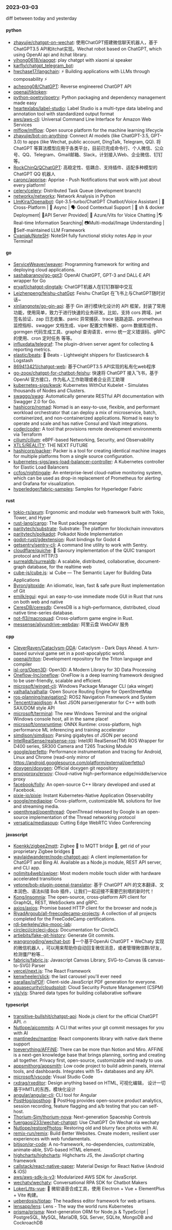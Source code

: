 ### 2023-03-03
diff between today and yesterday

#### python
* [zhayujie/chatgpt-on-wechat](https://github.com/zhayujie/chatgpt-on-wechat): 使用ChatGPT搭建微信聊天机器人，基于ChatGPT3.5 API和itchat实现。Wechat robot based on ChatGPT, which using OpenAI api and itchat library.
* [yihong0618/xiaogpt](https://github.com/yihong0618/xiaogpt): play chatgpt with xiaomi ai speaker
* [karfly/chatgpt_telegram_bot](https://github.com/karfly/chatgpt_telegram_bot): 
* [hwchase17/langchain](https://github.com/hwchase17/langchain): ⚡ Building applications with LLMs through composability ⚡
* [acheong08/ChatGPT](https://github.com/acheong08/ChatGPT): Reverse engineered ChatGPT API
* [openai/tiktoken](https://github.com/openai/tiktoken): 
* [python-poetry/poetry](https://github.com/python-poetry/poetry): Python packaging and dependency management made easy
* [heartexlabs/label-studio](https://github.com/heartexlabs/label-studio): Label Studio is a multi-type data labeling and annotation tool with standardized output format
* [aws/aws-cli](https://github.com/aws/aws-cli): Universal Command Line Interface for Amazon Web Services
* [mlflow/mlflow](https://github.com/mlflow/mlflow): Open source platform for the machine learning lifecycle
* [zhayujie/bot-on-anything](https://github.com/zhayujie/bot-on-anything): Connect AI models (like ChatGPT-3.5, GPT-3.0) to apps (like Wechat, public account, DingTalk, Telegram, QQ). 将 ChatGPT 等算法模型应用于各类平台，目前已完成命令行、个人微信、公众号、QQ、Telegram、Gmail邮箱、Slack，计划接入Web、企业微信、钉钉等。
* [RockChinQ/QChatGPT](https://github.com/RockChinQ/QChatGPT): 高稳定性、低耦合、支持插件、适配多种模型的 ChatGPT QQ 机器人
* [caronc/apprise](https://github.com/caronc/apprise): Apprise - Push Notifications that work with just about every platform!
* [celery/celery](https://github.com/celery/celery): Distributed Task Queue (development branch)
* [networkx/networkx](https://github.com/networkx/networkx): Network Analysis in Python
* [LlmKira/Openaibot](https://github.com/LlmKira/Openaibot): Gpt-3.5-turbo/ChatGPT Chatbot/Voice Assistant | 📱Cross-Platform | 🦾 Async | 🗣 Good Contextual Support | 🌻 sh & docker Deployment| 🔌API Server Provided| 🎤 Azure/Vits for Voice Chatting |🌎 Real-time Information Searching| 📷Multi-modal/Image Understanding | 💐Self-maintained LLM Framework
* [Cvaniak/NoteSH](https://github.com/Cvaniak/NoteSH): NoteSH fully functional sticky notes App in your Terminal!

#### go
* [ServiceWeaver/weaver](https://github.com/ServiceWeaver/weaver): Programming framework for writing and deploying cloud applications.
* [sashabaranov/go-gpt3](https://github.com/sashabaranov/go-gpt3): OpenAI ChatGPT, GPT-3 and DALL·E API wrapper for Go
* [eryajf/chatgpt-dingtalk](https://github.com/eryajf/chatgpt-dingtalk): ChatGPT机器人在钉钉群聊中交互
* [Leizhenpeng/feishu-chatGpt](https://github.com/Leizhenpeng/feishu-chatGpt): Feishu ChatGpt 在飞书上与ChatGPT随时对话~
* [xinliangnote/go-gin-api](https://github.com/xinliangnote/go-gin-api): 基于 Gin 进行模块化设计的 API 框架，封装了常用功能，使用简单，致力于进行快速的业务研发。比如，支持 cors 跨域、jwt 签名验证、zap 日志收集、panic 异常捕获、trace 链路追踪、prometheus 监控指标、swagger 文档生成、viper 配置文件解析、gorm 数据库组件、gormgen 代码生成工具、graphql 查询语言、errno 统一定义错误码、gRPC 的使用、cron 定时任务 等等。
* [influxdata/telegraf](https://github.com/influxdata/telegraf): The plugin-driven server agent for collecting & reporting metrics.
* [elastic/beats](https://github.com/elastic/beats): 🐠 Beats - Lightweight shippers for Elasticsearch & Logstash
* [869413421/chatgpt-web](https://github.com/869413421/chatgpt-web): 基于ChatGPT3.5 API实现的私有化web程序
* [go-zoox/chatgpt-for-chatbot-feishu](https://github.com/go-zoox/chatgpt-for-chatbot-feishu): 快速将 ChatGPT 接入飞书，基于 OpenAI 官方接口，作为私人工作助理或者企业员工助理
* [kubernetes-sigs/kwok](https://github.com/kubernetes-sigs/kwok): Kubernetes WithOut Kubelet - Simulates thousands of Nodes and Clusters.
* [swaggo/swag](https://github.com/swaggo/swag): Automatically generate RESTful API documentation with Swagger 2.0 for Go.
* [hashicorp/nomad](https://github.com/hashicorp/nomad): Nomad is an easy-to-use, flexible, and performant workload orchestrator that can deploy a mix of microservice, batch, containerized, and non-containerized applications. Nomad is easy to operate and scale and has native Consul and Vault integrations.
* [coder/coder](https://github.com/coder/coder): A tool that provisions remote development environments via Terraform
* [cilium/cilium](https://github.com/cilium/cilium): eBPF-based Networking, Security, and Observability
* [XTLS/REALITY](https://github.com/XTLS/REALITY): THE NEXT FUTURE
* [hashicorp/packer](https://github.com/hashicorp/packer): Packer is a tool for creating identical machine images for multiple platforms from a single source configuration.
* [kubernetes-sigs/aws-load-balancer-controller](https://github.com/kubernetes-sigs/aws-load-balancer-controller): A Kubernetes controller for Elastic Load Balancers
* [ccfos/nightingale](https://github.com/ccfos/nightingale): An enterprise-level cloud-native monitoring system, which can be used as drop-in replacement of Prometheus for alerting and Grafana for visualization.
* [hyperledger/fabric-samples](https://github.com/hyperledger/fabric-samples): Samples for Hyperledger Fabric

#### rust
* [tokio-rs/axum](https://github.com/tokio-rs/axum): Ergonomic and modular web framework built with Tokio, Tower, and Hyper
* [rust-lang/cargo](https://github.com/rust-lang/cargo): The Rust package manager
* [paritytech/substrate](https://github.com/paritytech/substrate): Substrate: The platform for blockchain innovators
* [paritytech/polkadot](https://github.com/paritytech/polkadot): Polkadot Node Implementation
* [godot-rust/gdextension](https://github.com/godot-rust/gdextension): Rust bindings for Godot 4
* [getsentry/sentry-cli](https://github.com/getsentry/sentry-cli): A command line utility to work with Sentry.
* [cloudflare/quiche](https://github.com/cloudflare/quiche): 🥧 Savoury implementation of the QUIC transport protocol and HTTP/3
* [surrealdb/surrealdb](https://github.com/surrealdb/surrealdb): A scalable, distributed, collaborative, document-graph database, for the realtime web
* [cube-js/cube.js](https://github.com/cube-js/cube.js): 📊 Cube — The Semantic Layer for Building Data Applications
* [Byron/gitoxide](https://github.com/Byron/gitoxide): An idiomatic, lean, fast & safe pure Rust implementation of Git
* [emilk/egui](https://github.com/emilk/egui): egui: an easy-to-use immediate mode GUI in Rust that runs on both web and native
* [CeresDB/ceresdb](https://github.com/CeresDB/ceresdb): CeresDB is a high-performance, distributed, cloud native time-series database.
* [not-fl3/macroquad](https://github.com/not-fl3/macroquad): Cross-platform game engine in Rust.
* [messense/aliyundrive-webdav](https://github.com/messense/aliyundrive-webdav): 阿里云盘 WebDAV 服务

#### cpp
* [CleverRaven/Cataclysm-DDA](https://github.com/CleverRaven/Cataclysm-DDA): Cataclysm - Dark Days Ahead. A turn-based survival game set in a post-apocalyptic world.
* [openai/triton](https://github.com/openai/triton): Development repository for the Triton language and compiler
* [isl-org/Open3D](https://github.com/isl-org/Open3D): Open3D: A Modern Library for 3D Data Processing
* [Oneflow-Inc/oneflow](https://github.com/Oneflow-Inc/oneflow): OneFlow is a deep learning framework designed to be user-friendly, scalable and efficient.
* [microsoft/winget-cli](https://github.com/microsoft/winget-cli): Windows Package Manager CLI (aka winget)
* [valhalla/valhalla](https://github.com/valhalla/valhalla): Open Source Routing Engine for OpenStreetMap
* [ros-planning/navigation2](https://github.com/ros-planning/navigation2): ROS2 Navigation Framework and System
* [Tencent/rapidjson](https://github.com/Tencent/rapidjson): A fast JSON parser/generator for C++ with both SAX/DOM style API
* [microsoft/terminal](https://github.com/microsoft/terminal): The new Windows Terminal and the original Windows console host, all in the same place!
* [microsoft/onnxruntime](https://github.com/microsoft/onnxruntime): ONNX Runtime: cross-platform, high performance ML inferencing and training accelerator
* [simdjson/simdjson](https://github.com/simdjson/simdjson): Parsing gigabytes of JSON per second
* [IntelRealSense/realsense-ros](https://github.com/IntelRealSense/realsense-ros): Intel(R) RealSense(TM) ROS Wrapper for D400 series, SR300 Camera and T265 Tracking Module
* [google/perfetto](https://github.com/google/perfetto): Performance instrumentation and tracing for Android, Linux and Chrome (read-only mirror of https://android.googlesource.com/platform/external/perfetto/)
* [doxygen/doxygen](https://github.com/doxygen/doxygen): Official doxygen git repository
* [envoyproxy/envoy](https://github.com/envoyproxy/envoy): Cloud-native high-performance edge/middle/service proxy
* [facebook/folly](https://github.com/facebook/folly): An open-source C++ library developed and used at Facebook.
* [pixie-io/pixie](https://github.com/pixie-io/pixie): Instant Kubernetes-Native Application Observability
* [google/mediapipe](https://github.com/google/mediapipe): Cross-platform, customizable ML solutions for live and streaming media.
* [openthread/openthread](https://github.com/openthread/openthread): OpenThread released by Google is an open-source implementation of the Thread networking protocol
* [versatica/mediasoup](https://github.com/versatica/mediasoup): Cutting Edge WebRTC Video Conferencing

#### javascript
* [Koenkk/zigbee2mqtt](https://github.com/Koenkk/zigbee2mqtt): Zigbee 🐝 to MQTT bridge 🌉, get rid of your proprietary Zigbee bridges 🔨
* [waylaidwanderer/node-chatgpt-api](https://github.com/waylaidwanderer/node-chatgpt-api): A client implementation for ChatGPT and Bing AI. Available as a Node.js module, REST API server, and CLI app.
* [nolimits4web/swiper](https://github.com/nolimits4web/swiper): Most modern mobile touch slider with hardware accelerated transitions
* [yetone/bob-plugin-openai-translator](https://github.com/yetone/bob-plugin-openai-translator): 基于 ChatGPT API 的文本翻译、文本润色、语法纠错 Bob 插件，让我们一起迎接不需要巴别塔的新时代！
* [Kong/insomnia](https://github.com/Kong/insomnia): The open-source, cross-platform API client for GraphQL, REST, WebSockets and gRPC.
* [axios/axios](https://github.com/axios/axios): Promise based HTTP client for the browser and node.js
* [RiyadArgoub/all-freecodecamp-projects](https://github.com/RiyadArgoub/all-freecodecamp-projects): A collection of all projects completed for the FreeCodeCamp certifications.
* [rdi-berkeley/zkp-mooc-lab](https://github.com/rdi-berkeley/zkp-mooc-lab): 
* [circleci/circleci-docs](https://github.com/circleci/circleci-docs): Documentation for CircleCI.
* [artiebits/fake-git-history](https://github.com/artiebits/fake-git-history): Generate Git commits.
* [wangrongding/wechat-bot](https://github.com/wangrongding/wechat-bot): 🤖一个基于OpenAi ChatGPT + WeChaty 实现的微信机器人 ，可以用来帮助你自动回复微信消息，或者管理微信群/好友，检测僵尸粉等...
* [fabricjs/fabric.js](https://github.com/fabricjs/fabric.js): Javascript Canvas Library, SVG-to-Canvas (& canvas-to-SVG) Parser
* [vercel/next.js](https://github.com/vercel/next.js): The React Framework
* [kenwheeler/slick](https://github.com/kenwheeler/slick): the last carousel you'll ever need
* [parallax/jsPDF](https://github.com/parallax/jsPDF): Client-side JavaScript PDF generation for everyone.
* [aquasecurity/cloudsploit](https://github.com/aquasecurity/cloudsploit): Cloud Security Posture Management (CSPM)
* [yjs/yjs](https://github.com/yjs/yjs): Shared data types for building collaborative software

#### typescript
* [transitive-bullshit/chatgpt-api](https://github.com/transitive-bullshit/chatgpt-api): Node.js client for the official ChatGPT API. 🔥
* [Nutlope/aicommits](https://github.com/Nutlope/aicommits): A CLI that writes your git commit messages for you with AI
* [mantinedev/mantine](https://github.com/mantinedev/mantine): React components library with native dark theme support
* [toeverything/AFFiNE](https://github.com/toeverything/AFFiNE): There can be more than Notion and Miro. AFFiNE is a next-gen knowledge base that brings planning, sorting and creating all together. Privacy first, open-source, customizable and ready to use.
* [appsmithorg/appsmith](https://github.com/appsmithorg/appsmith): Low code project to build admin panels, internal tools, and dashboards. Integrates with 15+ databases and any API.
* [microsoft/vscode](https://github.com/microsoft/vscode): Visual Studio Code
* [rxdrag/rxeditor](https://github.com/rxdrag/rxeditor): Design anything based on HTML, 可视化编辑， 设计一切基于HMTL的东西，模块化设计
* [angular/angular-cli](https://github.com/angular/angular-cli): CLI tool for Angular
* [PostHog/posthog](https://github.com/PostHog/posthog): 🦔 PostHog provides open-source product analytics, session recording, feature flagging and a/b testing that you can self-host.
* [Thorium-Sim/thorium-nova](https://github.com/Thorium-Sim/thorium-nova): Next-generation Spaceship Controls
* [fuergaosi233/wechat-chatgpt](https://github.com/fuergaosi233/wechat-chatgpt): Use ChatGPT On Wechat via wechaty
* [Nutlope/restorePhotos](https://github.com/Nutlope/restorePhotos): Restoring old and blurry face photos with AI.
* [remix-run/remix](https://github.com/remix-run/remix): Build Better Websites. Create modern, resilient user experiences with web fundamentals.
* [bitjson/qr-code](https://github.com/bitjson/qr-code): A no-framework, no-dependencies, customizable, animate-able, SVG-based <qr-code> HTML element.
* [highcharts/highcharts](https://github.com/highcharts/highcharts): Highcharts JS, the JavaScript charting framework
* [callstack/react-native-paper](https://github.com/callstack/react-native-paper): Material Design for React Native (Android & iOS)
* [aws/aws-sdk-js-v3](https://github.com/aws/aws-sdk-js-v3): Modularized AWS SDK for JavaScript.
* [wechaty/wechaty](https://github.com/wechaty/wechaty): Conversational RPA SDK for Chatbot Makers
* [LokerL/tts-vue](https://github.com/LokerL/tts-vue): 🎤 微软语音合成工具，使用 Electron + Vue + ElementPlus + Vite 构建。
* [ueberdosis/tiptap](https://github.com/ueberdosis/tiptap): The headless editor framework for web artisans.
* [lensapp/lens](https://github.com/lensapp/lens): Lens - The way the world runs Kubernetes
* [prisma/prisma](https://github.com/prisma/prisma): Next-generation ORM for Node.js & TypeScript | PostgreSQL, MySQL, MariaDB, SQL Server, SQLite, MongoDB and CockroachDB
